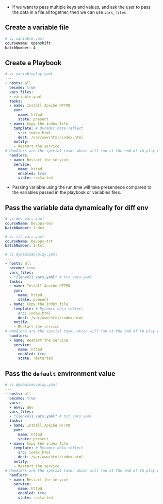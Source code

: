 * if we want to pass multiple keys and values, and ask the user to pass the data in a file all together, then we can use `vars_files`

## Create a variable file
```bash
# vi variable.yaml
courseName: Openshift
batchNumber: 4
```

## Create a Playbook 
```yaml
# vi variableplay.yaml
---
- hosts: all
  become: true
  vars_files:
  - variable.yaml
  tasks:
  - name: Install Apache HTTPD
    yum:
      name: httpd
      state: present
  - name: Copy the index file
    template: # Dynamic data reflect  
      src: index.html
      dest: /var/www/html/index.html
    notify: 
    - Restart the service
# Handlers are the special task, which will run at the end of th play when notified by another task
  handlers: 
  - name: Restart the service
    service:
      name: httpd
      enabled: true
      state: restarted
```

* Passing variable using the run time will take presendece compared to the variables passed in the playbook or variables files.

## Pass the variable data dynamically for diff env
```yaml
# vi dev_vars.yaml
courseName: Devops-dev
batchNumber: 1-dev

# vi tst_vars.yaml
courseName: Devops-tst
batchNumber: 1-tst

# vi dynamicenvplay.yaml
---
- hosts: all
  become: true
  vars_files:
  - "{{envv}}_vars.yaml" # tst_vars.yaml
  tasks:
  - name: Install Apache HTTPD
    yum:
      name: httpd
      state: present
  - name: Copy the index file
    template: # Dynamic data reflect  
      src: index.html
      dest: /var/www/html/index.html
    notify: 
    - Restart the service
# Handlers are the special task, which will run at the end of th play when notified by another task
  handlers: 
  - name: Restart the service
    service:
      name: httpd
      enabled: true
      state: restarted
```

## Pass the `default` environment value
```yaml
# vi dynamicenvplay.yaml
---
- hosts: all
  become: true
  vars:
  - envv: dev
  vars_files:
  - "{{envv}}_vars.yaml" # tst_vars.yaml
  tasks:
  - name: Install Apache HTTPD
    yum:
      name: httpd
      state: present
  - name: Copy the index file
    template: # Dynamic data reflect  
      src: index.html
      dest: /var/www/html/index.html
    notify: 
    - Restart the service
# Handlers are the special task, which will run at the end of th play when notified by another task
  handlers: 
  - name: Restart the service
    service:
      name: httpd
      enabled: true
      state: restarted
```